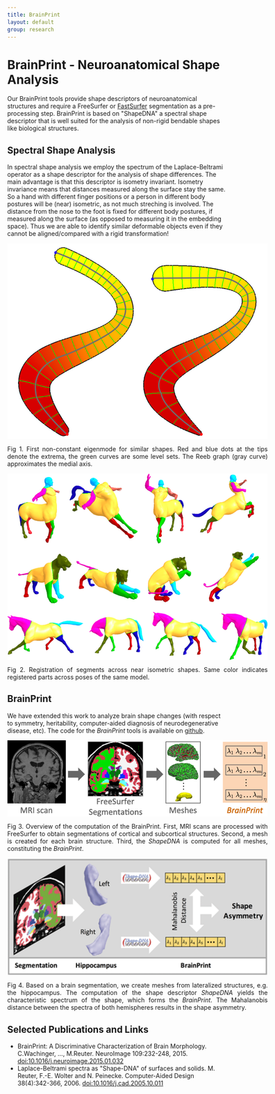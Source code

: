 ```yaml
---
title: BrainPrint
layout: default
group: research
---
```


# BrainPrint - Neuroanatomical Shape Analysis

Our BrainPrint tools provide shape descriptors of neuroanatomical structures and require a FreeSurfer or
[FastSurfer](/research/fastsurfer/) segmentation as a pre-processing step.
BrainPrint is based on "ShapeDNA" a spectral shape descriptor that is well suited for the analysis of non-rigid
bendable shapes like biological structures.

## Spectral Shape Analysis

In spectral shape analysis we employ the spectrum of the Laplace-Beltrami operator as a shape descriptor for the analysis of
shape differences. The main advantage is that this descriptor is isometry invariant. Isometry invariance means that distances
measured along the surface stay the same. So a hand with different finger positions or a person in different body postures
will be (near) isometric, as not much streching is involved. The distance from the nose to the foot is fixed for different
body postures, if measured along the surface (as opposed to measuring it in the embedding space).
Thus we are able to identify similar deformable objects even if they cannot be aligned/compared with a rigid transformation!

<img src="/static/img/research/brainprint/01_eigenmode.png" class="responsive" alt="Eigenmode" style="
	display: block;
	margin-left: auto;
	margin-right: auto;
  width: auto;
  max-width: 600px;
  height: auto;
">
<div  style="text-align: justify; width:600px; margin:0 auto;"> Fig 1. First non-constant eigenmode for similar shapes. Red and blue dots at the tips denote
the extrema, the green curves are some level sets. The Reeb graph (gray curve) approximates the medial axis.
</div>

<img src="/static/img/research/brainprint/02_registration.png" class="responsive" alt="Registration" style="
	display: block;
	margin-left: auto;
	margin-right: auto;
  width: auto;
  max-width: 600px;
  height: auto;
">
<div  style="text-align: justify; width:600px; margin:0 auto;">
Fig 2. Registration of segments across near isometric shapes. Same color indicates registered
parts across poses of the same model.
</div>

## BrainPrint

We have extended this work to analyze brain shape changes (with respect to symmetry, heritability, computer-aided diagnosis
of neurodegenerative disease, etc). The code for the <em> BrainPrint</em> tools is available on [github](https://github.com/Deep-MI/BrainPrint).

<img src="/static/img/research/brainprint/03_brainprint.png" class="responsive" alt="BrainPrint" style="
	display: block;
	margin-left: auto;
	margin-right: auto;
  width: auto;
  max-width: 600px;
  height: auto;
">
<div  style="text-align: justify; width:600px; margin:0 auto;"> Fig 3. Overview of the computation of the BrainPrint. First, MRI scans are processed with
FreeSurfer to obtain segmentations of cortical and subcortical structures. Second, a mesh is created for each brain structure.
Third, the <em>ShapeDNA</em> is computed for all meshes, constituting the <em>BrainPrint</em>.
</div>

<img src="/static/img/research/brainprint/04_asymmetry.png" class="responsive" alt="Asymmetry" style="
	display: block;
	margin-left: auto;
	margin-right: auto;
  width: auto;
  max-width: 600px;
  height: auto;
">
<div  style="text-align: justify; width:600px; margin:0 auto;">
Fig 4. Based on a brain segmentation, we create meshes from lateralized structures, e.g. the
hippocampus. The computation of the shape descriptor <em>ShapeDNA</em> yields the characteristic spectrum of the shape, which forms the
<em>BrainPrint</em>. The Mahalanobis distance between the spectra of both hemispheres results in the shape asymmetry.
</div>

<!--- More details needed, also links to github code and short doc on how to use -->

## Selected Publications and Links

<!--- include after these exist in publication list
 - [BrainPrint: A Discriminative Characterization of Brain Morphology. C.Wachinger, ..., M.Reuter. NeuroImage 109:232-248, 2015.](/publications/#reuter_2015)
 - [Laplace-Beltrami spectra as "Shape-DNA" of surfaces and solids. M. Reuter, F.-E. Wolter and N. Peinecke. Computer-Aided Design 38(4):342-366, 2006.](/publications/#reuter_2006)
-->

 - BrainPrint: A Discriminative Characterization of Brain Morphology. C.Wachinger, ..., M.Reuter. NeuroImage 109:232-248, 2015. [doi:10.1016/j.neuroimage.2015.01.032](http://dx.doi.org/10.1016/j.neuroimage.2015.01.032)
 - Laplace-Beltrami spectra as "Shape-DNA" of surfaces and solids. M. Reuter, F.-E. Wolter and N. Peinecke. Computer-Aided Design 38(4):342-366, 2006. [doi:10.1016/j.cad.2005.10.011](http://dx.doi.org/10.1016/j.cad.2005.10.011)
